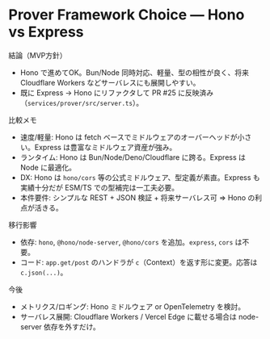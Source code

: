 # Prover Framework Choice — Hono vs Express

結論（MVP方針）
- Hono で進めてOK。Bun/Node 同時対応、軽量、型の相性が良く、将来 Cloudflare Workers などサーバレスにも展開しやすい。
- 既に Express → Hono にリファクタして PR #25 に反映済み（`services/prover/src/server.ts`）。

比較メモ
- 速度/軽量: Hono は fetch ベースでミドルウェアのオーバーヘッドが小さい。Express は豊富なミドルウェア資産が強み。
- ランタイム: Hono は Bun/Node/Deno/Cloudflare に跨る。Express は Node に最適化。
- DX: Hono は `hono/cors` 等の公式ミドルウェア、型定義が素直。Express も実績十分だが ESM/TS での型補完は一工夫必要。
- 本件要件: シンプルな REST + JSON 検証 + 将来サーバレス可 ⇒ Hono の利点が活きる。

移行影響
- 依存: `hono`, `@hono/node-server`, `@hono/cors` を追加。`express`, `cors` は不要。
- コード: `app.get/post` のハンドラが `c`（Context）を返す形に変更。応答は `c.json(...)`。

今後
- メトリクス/ロギング: Hono ミドルウェア or OpenTelemetry を検討。
- サーバレス展開: Cloudflare Workers / Vercel Edge に載せる場合は node-server 依存を外すだけ。
